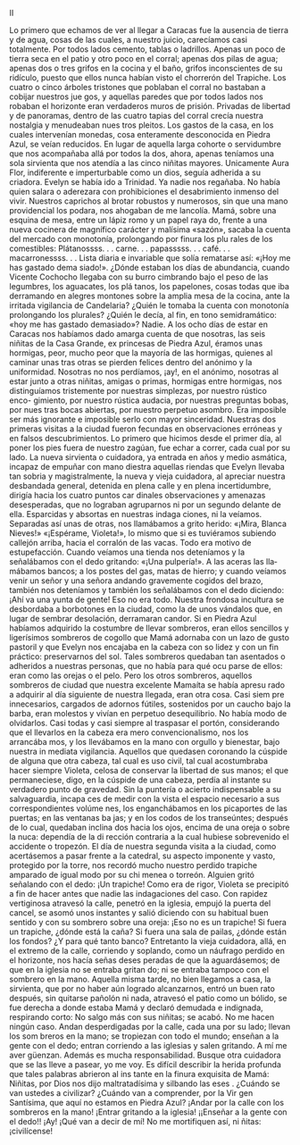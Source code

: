  II

 Lo primero que echamos de ver al llegar a Caracas fue la ausencia de tierra
y de agua, cosas de las cuales, a nuestro juicio, carecíamos casi totalmente.
Por todos lados cemento, tablas o ladrillos. Apenas un poco de tierra seca
en el patio y otro poco en el corral; apenas dos pilas de agua; apenas dos o
tres grifos en la cocina y el baño, grifos inconscientes de su ridículo, puesto
que ellos nunca habían visto el chorrerón del Trapiche. Los cuatro o cinco
árboles tristones que poblaban el corral no bastaban a cobijar nuestros jue­
gos, y aquellas paredes que por todos lados nos robaban el horizonte eran
verdaderos muros de prisión. Privadas de libertad y de panoramas, dentro
de las cuatro tapias del corral crecía nuestra nostalgia y menudeaban nues­
tros pleitos. Los gastos de la casa, en los cuales intervenían monedas, cosa
enteramente desconocida en Piedra Azul, se veían reducidos. En lugar de
aquella larga cohorte o servidumbre que nos acompañaba allá por todos la­
dos, ahora, apenas teníamos una sola sirvienta que nos atendía a las cinco
niñitas mayores. Unicamente Aura Flor, indiferente e imperturbable como
un dios, seguía adherida a su criadora. Evelyn se había ido a Trinidad. Ya
nadie nos regañaba. No había quien salara o aderezara con prohibiciones el
desabrimiento inmenso del vivir. Nuestros caprichos al brotar robustos y
numerosos, sin que una mano providencial los podara, nos ahogaban de me­
lancolía.
 Mamá, sobre una esquina de mesa, entre un lápiz romo y un papel raya­
do, frente a una nueva cocinera de magnífico carácter y malísima «sazón»,
sacaba la cuenta del mercado con monotonía, prolongando por finura los plu­
rales de los comestibles:
 Plátanossss. . . carne. . . papasssss. . . café. . . macarronessss. . . Lista
diaria e invariable que solía rematarse así: «¡Hoy me has gastado dema­
siado!».
 ¿Dónde estaban los días de abundancia, cuando Vicente Cochocho llegaba
con su burro cimbrando bajo el peso de las legumbres, los aguacates, los plá­
tanos, los papelones, cosas todas que iba derramando en alegres montones
sobre la amplia mesa de la cocina, ante la irritada vigilancia de Candelaria?
¿Quién le tomaba la cuenta con monotonía prolongando los plurales? ¿Quién
le decía, al fin, en tono semidramático: «hoy me has gastado demasiado»?
Nadie.
 A los ocho días de estar en Caracas nos habíamos dado amarga cuenta de
que nosotras, las seis niñitas de la Casa Grande, ex princesas de Piedra Azul,
éramos unas hormigas, peor, mucho peor que la mayoría de las hormigas,
quienes al caminar unas tras otras se pierden felices dentro del anónimo
y la uniformidad. Nosotras no nos perdíamos, ¡ay!, en el anónimo, nosotras
al estar junto a otras niñitas, amigas o primas, hormigas entre hormigas, nos
distinguíamos tristemente por nuestras simplezas, por nuestro rústico enco-
 gimiento, por nuestro rústica audacia, por nuestras preguntas bobas, por nues­
tras bocas abiertas, por nuestro perpetuo asombro. Era imposible ser más
ignorante e imposible serlo con mayor sinceridad.
 Nuestras dos primeras visitas a la ciudad fueron fecundas en observaciones
erróneas y en falsos descubrimientos.
 Lo primero que hicimos desde el primer día, al poner los pies fuera de
nuestro zagúan, fue echar a correr, cada cual por su lado. La nueva sirvienta
o cuidadora, ya entrada en años y medio asmática, incapaz de empuñar con
mano diestra aquellas riendas que Evelyn llevaba tan sobria y magistralmente,
la nueva y vieja cuidadora, al apreciar nuestra desbandada general, detenida
en plena calle y en plena incertidumbre, dirigía hacia los cuatro puntos car­
dinales observaciones y amenazas desesperadas, que no lograban agruparnos
ni por un segundo delante de ella. Esparcidas y absortas en nuestras indaga­
ciones, ni la veíamos. Separadas así unas de otras, nos llamábamos a grito
herido: «¡Mira, Blanca Nieves!» «¡Espérame, Violeta!», lo mismo que si es­
tuviéramos subiendo callejón arriba, hacia el corralón de las vacas. Todo
era motivo de estupefacción. Cuando veíamos una tienda nos deteníamos y
la señalábamos con el dedo gritando: «¡Una pulpería!». A las aceras las lla­
mábamos bancos; a los postes del gas, matas de hierro; y cuando veíamos
venir un señor y una señora andando gravemente cogidos del brazo, también
nos deteníamos y también los señalábamos con el dedo diciendo:
 ¡Ahí va una yunta de gente!
 Eso no era todo. Nuestra frondosa incultura se desbordaba a borbotones
en la ciudad, como la de unos vándalos que, en lugar de sembrar desolación,
derramaran candor.
 Si en Piedra Azul habíamos adquirido la costumbre de llevar sombreros,
 eran ellos sencillos y ligerísimos sombreros de cogollo que Mamá adornaba
con un lazo de gusto pastoril y que Evelyn nos encajaba en la cabeza con so­
lidez y con un fin práctico: preservarnos del sol. Tales sombreros quedaban
tan asentados o adheridos a nuestras personas, que no había para qué ocu­
parse de ellos: eran como las orejas o el pelo. Pero los otros sombreros,
 aquellos sombreros de ciudad que nuestra excelente Mamaíta se había apresu­
rado a adquirir al día siguiente de nuestra llegada, eran otra cosa. Casi siem­
pre innecesarios, cargados de adornos fútiles, sostenidos por un caucho bajo
la barba, eran molestos y vivían en perpetuo desequilibrio. No había modo
de olvidarlos. Casi todas y casi siempre al traspasar el portón, considerando
 que el llevarlos en la cabeza era mero convencionalismo, nos los arrancába­
 mos, y los llevábamos en la mano con orgullo y bienestar, bajo nuestra in­
 mediata vigilancia. Aquellos que quedasen coronando la cúspide de alguna
 que otra cabeza, tal cual es uso civil, tal cual acostumbraba hacer siempre
 Violeta, celosa de conservar la libertad de sus manos; el que permaneciese,
 digo, en la cúspide de una cabeza, perdía al instante su verdadero punto de
 gravedad. Sin la puntería o acierto indispensable a su salvaguardia, incapa­
 ces de medir con la vista el espacio necesario a sus correspondientes volúme­
 nes, los enganchábamos en los picaportes de las puertas; en las ventanas ba­
jas; y en los codos de los transeúntes; después de lo cual, quedaban inclina­
dos hacia los ojos, encima de una oreja o sobre la nuca: dependía de la di­
rección contraria a la cual hubiese sobrevenido el accidente o tropezón.
 El día de nuestra segunda visita a la ciudad, como acertásemos a pasar
frente a la catedral, su aspecto imponente y vasto, protegido por la torre, nos
recordó mucho nuestro perdido trapiche amparado de igual modo por su chi­
menea o torreón. Alguien gritó señalando con el dedo:
 ¡Un trapiche!
 Como era de rigor, Violeta se precipitó a fin de hacer antes que nadie las
indagaciones del caso.
 Con rapidez vertiginosa atravesó la calle, penetró en la iglesia, empujó la
puerta del cancel, se asomó unos instantes y salió diciendo con su habitual
buen sentido y con su sombrero sobre una oreja:
 ¡Eso no es un trapiche! Si fuera un trapiche, ¿dónde está la caña? Si
fuera una sala de pailas, ¿dónde están los fondos? ¿Y para qué tanto banco?
 Entretanto la vieja cuidadora, allá, en el extremo de la calle, corriendo
y soplando, como un náufrago perdido en el horizonte, nos hacía señas deses­
peradas de que la aguardásemos; de que en la iglesia no se entraba gritan­
do; ni se entraba tampoco con el sombrero en la mano.
 Aquella misma tarde, no bien llegamos a casa, la sirvienta, que por no
haber aún logrado alcanzarnos, entró un buen rato después, sin quitarse
pañolón ni nada, atravesó el patio como un bólido, se fue derecha a donde
estaba Mamá y declaró demudada e indignada, respirando corto:
 No salgo más con sus niñitas; se acabó. No me hacen ningún caso.
Andan desperdigadas por la calle, cada una por su lado; llevan los som­
breros en la mano; se tropiezan con todo el mundo; enseñan a la gente
con el dedo; entran corriendo a las iglesias y salen gritando. A mí me aver­
güenzan. Además es mucha responsabilidad. Busque otra cuidadora que se
las lleve a pasear, yo me voy.
 Es difícil describir la herida profunda que tales palabras abrieron al ins­
 tante en la finura exquisita de Mamá:
 Niñitas, por Dios nos dijo maltratadísima y silbando las eses .
 ¿Cuándo se van ustedes a civilizar? ¿Cuándo van a comprender, por la Vir­
gen Santísima, que aquí no estamos en Piedra Azul? ¡Andar por la calle
con los sombreros en la mano! ¡Entrar gritando a la iglesia! ¡¡Enseñar a la
gente con el dedo!! ¡Ay! ¡Qué van a decir de mí! No me mortifiquen así, ni­
ñitas: ¡civilícense!


